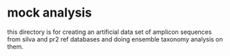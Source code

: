 # mock analysis

this directory is for creating an artificial data set of amplicon sequences from silva and pr2 ref databases and doing ensemble taxonomy analysis on them.